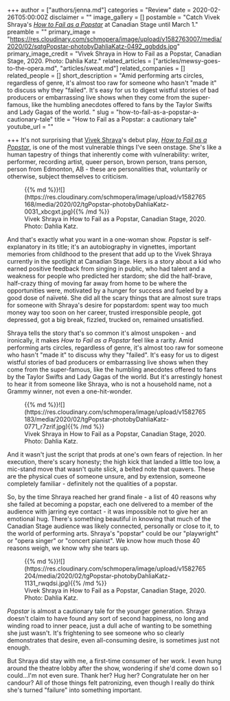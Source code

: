 +++
author = ["authors/jenna.md"]
categories = "Review"
date = 2020-02-26T05:00:00Z
disclaimer = ""
image_gallery = []
postamble = "Catch Vivek Shraya's [_How to Fail as a Popstar_](https://www.canadianstage.com/online/default.asp?doWork::WScontent::loadArticle=Load&BOparam::WScontent::loadArticle::article_id=0653A856-84B2-4E9E-A51D-AEC08231A633) at Canadian Stage until March 1."
preamble = ""
primary_image = "https://res.cloudinary.com/schmopera/image/upload/v1582763007/media/2020/02/sqtgPopstar-photobyDahliaKatz-0492_qgbdds.jpg"
primary_image_credit = "Vivek Shraya in How to Fail as a Popstar, Canadian Stage, 2020. Photo: Dahlia Katz."
related_articles = ["articles/mewsy-goes-to-the-opera.md", "articles/sweat.md"]
related_companies = []
related_people = []
short_description = "Amid performing arts circles, regardless of genre, it's almost too raw for someone who hasn't \"made it\" to discuss why they \"failed\". It's easy for us to digest wistful stories of bad producers or embarrassing live shows when they come from the super-famous, like the humbling anecdotes offered to fans by the Taylor Swifts and Lady Gagas of the world. "
slug = "how-to-fail-as-a-popstar-a-cautionary-tale"
title = "How to Fail as a Popstar: a cautionary tale"
youtube_url = ""

+++
It's not surprising that [Vivek Shraya](https://www.instagram.com/vivekshraya/)'s debut play, [_How to Fail as a Popstar_](https://www.canadianstage.com/online/default.asp?doWork::WScontent::loadArticle=Load&BOparam::WScontent::loadArticle::article_id=0653A856-84B2-4E9E-A51D-AEC08231A633), is one of the most vulnerable things I've seen onstage. She's like a human tapestry of things that inherently come with vulnerability: writer, performer, recording artist, queer person, brown person, trans person, person from Edmonton, AB - these are personalities that, voluntarily or otherwise, subject themselves to criticism.

<figure data-type="image">{{% md %}}![](https://res.cloudinary.com/schmopera/image/upload/v1582765168/media/2020/02/tgPopstar-photobyDahliaKatz-0031_xbcgxt.jpg){{% /md %}}

<figcaption>Vivek Shraya in How to Fail as a Popstar, Canadian Stage, 2020. Photo: Dahlia Katz.</figcaption>

</figure>

And that's exactly what you want in a one-woman show. _Popstar_ is self-explanatory in its title; it's an autobiography in vignettes, important memories from childhood to the present that add up to the Vivek Shraya currently in the spotlight at Canadian Stage. Hers is a story about a kid who earned positive feedback from singing in public, who had talent and a weakness for people who predicted her stardom; she did the half-brave, half-crazy thing of moving far away from home to be where the opportunities were, motivated by a hunger for success and fueled by a good dose of naïveté. She did all the scary things that are almost sure traps for someone with Shraya's desire for popstardom: spent way too much money way too soon on her career, trusted irresponsible people, got depressed, got a big break, fizzled, trucked on, remained unsatisfied.

Shraya tells the story that's so common it's almost unspoken - and ironically, it makes _How to Fail as a Popstar_ feel like a rarity. Amid performing arts circles, regardless of genre, it's almost too raw for someone who hasn't "made it" to discuss why they "failed". It's easy for us to digest wistful stories of bad producers or embarrassing live shows when they come from the super-famous, like the humbling anecdotes offered to fans by the Taylor Swifts and Lady Gagas of the world. But it's arrestingly honest to hear it from someone like Shraya, who is not a household name, not a Grammy winner, not even a one-hit-wonder.

<figure data-type="image">{{% md %}}![](https://res.cloudinary.com/schmopera/image/upload/v1582765183/media/2020/02/tgPopstar-photobyDahliaKatz-0771_r7zrif.jpg){{% /md %}}

<figcaption>Vivek Shraya in How to Fail as a Popstar, Canadian Stage, 2020. Photo: Dahlia Katz.</figcaption>

</figure>

And it wasn't just the script that prods at one's own fears of rejection. In her execution, there's scary honesty; the high kick that landed a little too low, a mic-stand move that wasn't quite slick, a belted note that quavers. These are the physical cues of someone unsure, and by extension, someone completely familiar - definitely not the qualities of a popstar.

So, by the time Shraya reached her grand finale - a list of 40 reasons why she failed at becoming a popstar, each one delivered to a member of the audience with jarring eye contact - it was impossible not to give her an emotional hug. There's something beautiful in knowing that much of the Canadian Stage audience was likely connected, personally or close to it, to the world of performing arts. Shraya's "popstar" could be our "playwright" or "opera singer" or "concert pianist". We know how much those 40 reasons weigh, we know why she tears up.

<figure data-type="image">{{% md %}}![](https://res.cloudinary.com/schmopera/image/upload/v1582765204/media/2020/02/tgPopstar-photobyDahliaKatz-1131_rwqdsi.jpg){{% /md %}}

<figcaption>Vivek Shraya in How to Fail as a Popstar, Canadian Stage, 2020. Photo: Dahlia Katz.</figcaption>

</figure>

_Popstar_ is almost a cautionary tale for the younger generation. Shraya doesn't claim to have found any sort of second happiness, no long and winding road to inner peace, just a dull ache of wanting to be something she just wasn't. It's frightening to see someone who so clearly demonstrates that desire, even all-consuming desire, is sometimes just not enough.

But Shraya did stay with me, a first-time consumer of her work. I even hung around the theatre lobby after the show, wondering if she'd come down so I could...I'm not even sure. Thank her? Hug her? Congratulate her on her candour? All of those things felt patronizing, even though I really do think she's turned "failure" into something important.